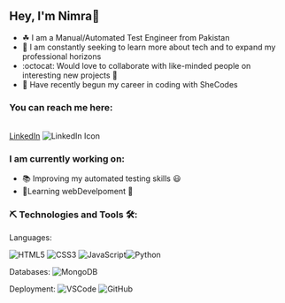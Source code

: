 <H2>Hey, I'm Nimra👋</H2> 

<ul>
<li>☘ I am a Manual/Automated Test Engineer from Pakistan</li>

<li>🌅 I am constantly seeking to learn more about tech and to expand my professional horizons</li>

<li>:octocat: Would love to collaborate with like-minded people on interesting new projects 🤝</li>

<li>👀 Have recently begun my career in coding with SheCodes</li>
</ul>

 <h3>You can reach me here:</h3> <br />
<a href = "www.linkedin.com/in/nimra-awan/" rel="nofollow">LinkedIn</a>
<img src="https://camo.githubusercontent.com/e227e068f9cb62ce041d76f6375893382e1b3ee35dd74019f40c45c1fdc97d2f/68747470733a2f2f696d672e69636f6e73382e636f6d2f6f6666696365732f31372f3030303030302f6c696e6b6564696e2e706e67" alt="LinkedIn Icon" data-canonical-src="https://img.icons8.com/offices/17/000000/linkedin.png" style="max-width: 100%;">

<h3>I am currently working on:</h3>
<ul>
<li>📚 Improving my automated testing skills 😃</li>  

 <li>🧱Learning webDevelpoment 🎨</li> 
</ul>

<h3>⛏️ Technologies and Tools 🛠️:</h3>

Languages:

<img src="https://camo.githubusercontent.com/fde409a1402a326cd146ce3448037b9167fbf9577012c9937b3885d66f28d7d4/68747470733a2f2f696d672e736869656c64732e696f2f62616467652f2d48544d4c352d7265643f6c6f676f3d68746d6c35266c6f676f436f6c6f723d7768697465267374796c653d666f722d7468652d6261646765" alt="HTML5" data-canonical-src="https://img.shields.io/badge/-HTML5-red?logo=html5&amp;logoColor=white&amp;style=for-the-badge" style="max-width: 100%;">  <img src="https://camo.githubusercontent.com/e90f11005c29105c713a0502ac13b86ee0c4f9b82641f5eac5e2e79bd11e269f/68747470733a2f2f696d672e736869656c64732e696f2f62616467652f434353332d626c75653f6c6f676f3d63737333266c6f676f436f6c6f723d666666666666267374796c653d666f722d7468652d6261646765" alt="CSS3" data-canonical-src="https://img.shields.io/badge/CCS3-blue?logo=css3&amp;logoColor=ffffff&amp;style=for-the-badge" style="max-width: 100%;">  <img src="https://camo.githubusercontent.com/5953e205ff5051fb8eebec82a203cb9effe5fade8d2cec97079851d41dd42260/68747470733a2f2f696d672e736869656c64732e696f2f62616467652f4a4156415343524950542d3030303030303f6c6f676f3d6a617661736372697074266c6f676f436f6c6f723d666664363438267374796c653d666f722d7468652d6261646765" alt="JavaScript" data-canonical-src="https://img.shields.io/badge/JAVASCRIPT-000000?logo=javascript&amp;logoColor=ffd648&amp;style=for-the-badge" style="max-width: 100%;"><img src="https://camo.githubusercontent.com/67b497c5edb10f2ee0100e599d60ed64ef35300336c0321b22f175124d11f6f7/68747470733a2f2f696d672e736869656c64732e696f2f62616467652f505954484f4e2d6666643634383f6c6f676f3d707974686f6e266c6f676f436f6c6f723d343236613863267374796c653d666f722d7468652d6261646765" alt="Python" data-canonical-src="https://img.shields.io/badge/PYTHON-ffd648?logo=python&amp;logoColor=426a8c&amp;style=for-the-badge" style="max-width: 100%;">

Databases:
<img src="https://camo.githubusercontent.com/5e8a8e40a480f8f685920ce6aae93336261af1f2be59eaba9de6c75d76e9f6aa/68747470733a2f2f696d672e736869656c64732e696f2f62616467652f4d6f6e676f44422d3565336533373f6c6f676f3d6d6f6e676f6462266c6f676f436f6c6f723d343362313530267374796c653d666f722d7468652d6261646765" alt="MongoDB" data-canonical-src="https://img.shields.io/badge/MongoDB-5e3e37?logo=mongodb&amp;logoColor=43b150&amp;style=for-the-badge" style="max-width: 100%;">

Deployment:
<img src="https://camo.githubusercontent.com/85952060230dbf9b3fa81b41e5655acbd8306ca97bc2cb5f0697814446b4c74e/68747470733a2f2f696d672e736869656c64732e696f2f62616467652f5653436f64652d3030303030303f6c6f676f3d76697375616c2d73747564696f2d636f6465266c6f676f436f6c6f723d303037326238267374796c653d666f722d7468652d6261646765" alt="VSCode" data-canonical-src="https://img.shields.io/badge/VSCode-000000?logo=visual-studio-code&amp;logoColor=0072b8&amp;style=for-the-badge" style="max-width: 100%;">  <img src="https://camo.githubusercontent.com/4f9fa2f5c539177f5330119c5a38bc723bae80cf818481fc9df6ae2974603ebb/68747470733a2f2f696d672e736869656c64732e696f2f62616467652f4769744875622d3030303030303f6c6f676f3d676974687562266c6f676f436f6c6f723d666666666666267374796c653d666f722d7468652d6261646765" alt="GitHub" data-canonical-src="https://img.shields.io/badge/GitHub-000000?logo=github&amp;logoColor=ffffff&amp;style=for-the-badge" style="max-width: 100%;">

